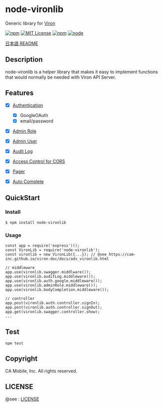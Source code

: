 # node-vironlib
Generic library for [Viron](https://github.com/cam-inc/viron/)

[![npm](https://nodei.co/npm/node-vironlib.png)](https://nodei.co/npm/node-vironlib/)
[![MIT License](http://img.shields.io/badge/license-MIT-blue.svg?style=flat)](LICENSE)
[![npm](https://img.shields.io/npm/dt/node-vironlib.svg)](README.md)
[![node](https://img.shields.io/node/v/node-vironlib.svg)](README.md)


[日本語 README](README.ja.md)

## Description

node-vironlib is a helper library that makes it easy to implement functions that would normally be needed with Viron API Server.

## Features

- [x] [Authentication](auth)
  - [x] GoogleOAuth
  - [x] email/password
- [x] [Admin Role](admin_role)
- [x] [Admin User](admin_user)
- [x] [Audit Log](audit_log)
- [x] [Access Control for CORS](acl)
- [x] [Pager](pager)
- [x] [Auto Complete](autocomplete)


## QuickStart

### Install
```
$ npm install node-vironlib
```

### Usage
```
const app = require('express')();
const VironLib = require('node-vironlib');
const vironlib = new VironLib({...}); // @see https://cam-inc.github.io/viron-doc/docs/adv_vironlib.html

// middleware
app.use(vironlib.swagger.middlware());
app.use(vironlib.auditLog.middleware());
app.use(vironlib.auth.google.middleware());
app.use(vironlib.adminRole.middleware());
app.use(vironlib.bodyCompletion.middleware());

// controller
app.post(vironlib.auth.controller.signIn);
app.post(vironlib.auth.controller.signOut);
app.get(vironlib.swagger.controller.show);
...
```

## Test
```
npm test
```

## Copyright

CA Mobile, Inc. All rights reserved.

## LICENSE

@see : [LICENSE](LICENSE)
